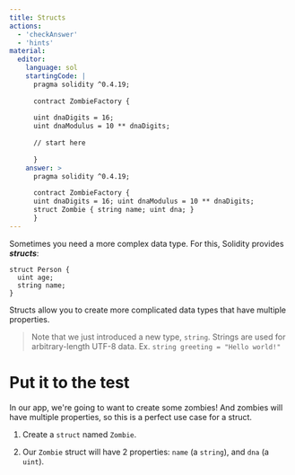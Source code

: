 ```yaml
---
title: Structs
actions:
  - 'checkAnswer'
  - 'hints'
material:
  editor:
    language: sol
    startingCode: |
      pragma solidity ^0.4.19;
      
      contract ZombieFactory {
      
      uint dnaDigits = 16;
      uint dnaModulus = 10 ** dnaDigits;
      
      // start here
      
      }
    answer: >
      pragma solidity ^0.4.19;
      
      contract ZombieFactory {
      uint dnaDigits = 16; uint dnaModulus = 10 ** dnaDigits;
      struct Zombie { string name; uint dna; }
      }
---
```

Sometimes you need a more complex data type. For this, Solidity provides ***structs***:

    struct Person {
      uint age;
      string name;
    }
    
    

Structs allow you to create more complicated data types that have multiple properties.

> Note that we just introduced a new type, `string`. Strings are used for arbitrary-length UTF-8 data. Ex. `string greeting = "Hello world!"`

# Put it to the test

In our app, we're going to want to create some zombies! And zombies will have multiple properties, so this is a perfect use case for a struct.

1. Create a `struct` named `Zombie`.

2. Our `Zombie` struct will have 2 properties: `name` (a `string`), and `dna` (a `uint`).